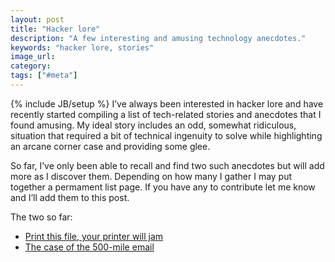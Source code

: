 ```yaml
---
layout: post
title: "Hacker lore"
description: "A few interesting and amusing technology anecdotes."
keywords: "hacker lore, stories"
image_url:
category:
tags: ["#meta"]
---
```

{% include JB/setup %}
I’ve always been interested in hacker lore and have recently started compiling a list of tech-related stories and anecdotes that I found amusing. My ideal story includes an odd, somewhat ridiculous, situation that required a bit of technical ingenuity to solve while highlighting an arcane corner case and providing some glee.

So far, I’ve only been able to recall and find two such anecdotes but will add more as I discover them. Depending on how many I gather I may put together a permament list page. If you have any to contribute let me know and I’ll add them to this post.

The two so far:

<ul class="bulleted">
  <li><a href="http://nedbatchelder.com/blog/200811/print_this_file_your_printer_will_jam.html" target="_blank">Print this file, your printer will jam</a></li>
  <li><a href="http://www.ibiblio.org/harris/500milemail.html" target="_blank">The case of the 500-mile email</a></li>
</ul>
